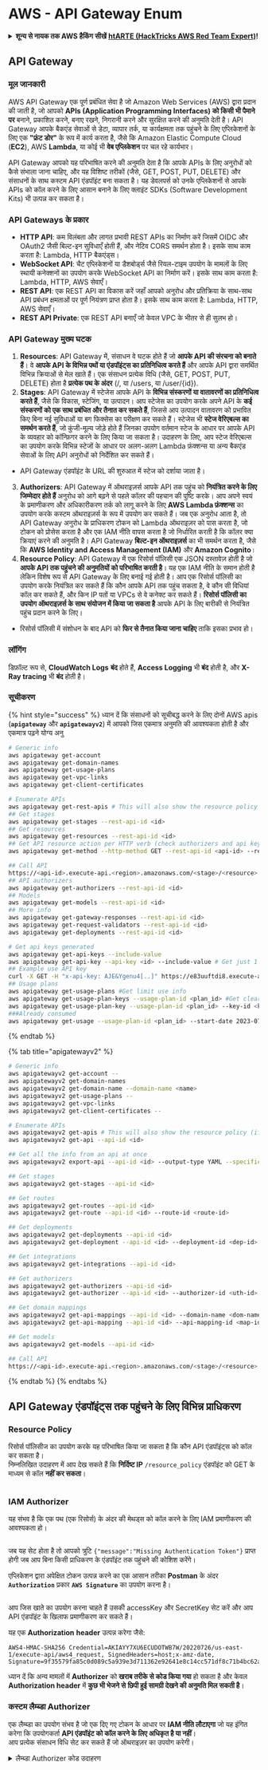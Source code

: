 # AWS - API Gateway Enum

<details>

<summary><strong>शून्य से नायक तक AWS हैकिंग सीखें</strong> <a href="https://training.hacktricks.xyz/courses/arte"><strong>htARTE (HackTricks AWS Red Team Expert)</strong></a><strong>!</strong></summary>

HackTricks का समर्थन करने के अन्य तरीके:

* यदि आप चाहते हैं कि आपकी **कंपनी का विज्ञापन HackTricks में दिखाई दे** या **HackTricks को PDF में डाउनलोड करें**, तो [**सब्सक्रिप्शन प्लान्स**](https://github.com/sponsors/carlospolop) देखें!
* [**आधिकारिक PEASS & HackTricks स्वैग**](https://peass.creator-spring.com) प्राप्त करें
* [**The PEASS Family**](https://opensea.io/collection/the-peass-family) की खोज करें, हमारे विशेष [**NFTs**](https://opensea.io/collection/the-peass-family) का संग्रह
* 💬 [**Discord group**](https://discord.gg/hRep4RUj7f) में **शामिल हों** या [**telegram group**](https://t.me/peass) में या **Twitter** पर मुझे 🐦 [**@carlospolopm**](https://twitter.com/carlospolopm) **का पालन करें**.
* **HackTricks** के [**github repos**](https://github.com/carlospolop/hacktricks) और [**HackTricks Cloud**](https://github.com/carlospolop/hacktricks-cloud) में PRs सबमिट करके अपनी हैकिंग ट्रिक्स साझा करें.

</details>

## API Gateway

### मूल जानकारी

AWS API Gateway एक पूर्ण प्रबंधित सेवा है जो Amazon Web Services (AWS) द्वारा प्रदान की जाती है, जो आपको **APIs (Application Programming Interfaces) को किसी भी पैमाने पर** बनाने, प्रकाशित करने, बनाए रखने, निगरानी करने और सुरक्षित करने की अनुमति देती है। API Gateway आपके बैकएंड सेवाओं से डेटा, व्यापार तर्क, या कार्यक्षमता तक पहुंचने के लिए एप्लिकेशनों के लिए एक **"फ्रंट डोर"** के रूप में कार्य करता है, जैसे कि Amazon Elastic Compute Cloud (**EC2**), AWS **Lambda**, या कोई भी **वेब एप्लिकेशन** पर चल रहे कार्यभार।

API Gateway आपको यह परिभाषित करने की अनुमति देता है कि आपके APIs के लिए अनुरोधों को कैसे संभाला जाना चाहिए, और यह विशिष्ट तरीकों (जैसे, GET, POST, PUT, DELETE) और संसाधनों के साथ कस्टम API एंडपॉइंट बना सकता है। यह डेवलपर्स को उनके एप्लिकेशनों से आपके APIs को कॉल करने के लिए आसान बनाने के लिए क्लाइंट SDKs (Software Development Kits) भी उत्पन्न कर सकता है।

### API Gateways के प्रकार

* **HTTP API**: कम विलंबता और लागत प्रभावी REST APIs का निर्माण करें जिसमें OIDC और OAuth2 जैसी बिल्ट-इन सुविधाएँ होती हैं, और नेटिव CORS समर्थन होता है। इसके साथ काम करता है: Lambda, HTTP बैकएंड्स।
* **WebSocket API**: चैट एप्लिकेशनों या डैशबोर्ड्स जैसे रियल-टाइम उपयोग के मामलों के लिए स्थायी कनेक्शनों का उपयोग करके WebSocket API का निर्माण करें। इसके साथ काम करता है: Lambda, HTTP, AWS सेवाएँ।
* **REST API**: एक REST API का विकास करें जहाँ आपको अनुरोध और प्रतिक्रिया के साथ-साथ API प्रबंधन क्षमताओं पर पूर्ण नियंत्रण प्राप्त होता है। इसके साथ काम करता है: Lambda, HTTP, AWS सेवाएँ।
* **REST API Private**: एक REST API बनाएँ जो केवल VPC के भीतर से ही सुलभ हो।

### API Gateway मुख्य घटक

1. **Resources**: API Gateway में, संसाधन वे घटक होते हैं जो **आपके API की संरचना को बनाते हैं**। वे **आपके API के विभिन्न पथों या एंडपॉइंट्स का प्रतिनिधित्व करते हैं** और आपके API द्वारा समर्थित विभिन्न क्रियाओं से मेल खाते हैं। एक संसाधन प्रत्येक विधि (जैसे, GET, POST, PUT, DELETE) होता है **प्रत्येक पथ के अंदर** (/, या /users, या /user/{id}).
2. **Stages**: API Gateway में स्टेजेस आपके API के **विभिन्न संस्करणों या वातावरणों का प्रतिनिधित्व करते हैं**, जैसे कि विकास, स्टेजिंग, या उत्पादन। आप स्टेजेस का उपयोग करके अपने API के **कई संस्करणों को एक साथ प्रबंधित और तैनात कर सकते हैं**, जिससे आप उत्पादन वातावरण को प्रभावित किए बिना नई सुविधाओं या बग फिक्सेस का परीक्षण कर सकते हैं। स्टेजेस भी **स्टेज वेरिएबल्स का समर्थन करते हैं**, जो कुंजी-मूल्य जोड़े होते हैं जिनका उपयोग वर्तमान स्टेज के आधार पर आपके API के व्यवहार को कॉन्फ़िगर करने के लिए किया जा सकता है। उदाहरण के लिए, आप स्टेज वेरिएबल्स का उपयोग करके विभिन्न स्टेजों के आधार पर अलग-अलग Lambda फ़ंक्शन्स या अन्य बैकएंड सेवाओं के लिए API अनुरोधों को निर्देशित कर सकते हैं।
* API Gateway एंडपॉइंट के URL की शुरुआत में स्टेज को दर्शाया जाता है।
3. **Authorizers**: API Gateway में ऑथराइज़र्स आपके API तक पहुंच को **नियंत्रित करने के लिए जिम्मेदार होते हैं** अनुरोध को आगे बढ़ने से पहले कॉलर की पहचान की पुष्टि करके। आप अपने स्वयं के प्रमाणीकरण और अधिकारीकरण तर्क को लागू करने के लिए **AWS Lambda फ़ंक्शन्स** का उपयोग करके कस्टम ऑथराइज़र्स के रूप में उपयोग कर सकते हैं। जब एक अनुरोध आता है, तो API Gateway अनुरोध के प्राधिकरण टोकन को Lambda ऑथराइज़र को पास करता है, जो टोकन को प्रोसेस करता है और एक IAM नीति वापस करता है जो निर्धारित करती है कि कॉलर क्या क्रियाएं करने की अनुमति है। API Gateway **बिल्ट-इन ऑथराइज़र्स** का भी समर्थन करता है, जैसे कि **AWS Identity and Access Management (IAM)** और **Amazon Cognito**।
4. **Resource Policy**: API Gateway में एक रिसोर्स पॉलिसी एक JSON दस्तावेज़ होती है जो **आपके API तक पहुंचने की अनुमतियों को परिभाषित करती है**। यह एक IAM नीति के समान होती है लेकिन विशेष रूप से API Gateway के लिए बनाई गई होती है। आप एक रिसोर्स पॉलिसी का उपयोग करके नियंत्रित कर सकते हैं कि कौन आपके API तक पहुंच सकता है, वे कौन सी विधियां कॉल कर सकते हैं, और किन IP पतों या VPCs से वे कनेक्ट कर सकते हैं। **रिसोर्स पॉलिसी का उपयोग ऑथराइज़र्स के साथ संयोजन में किया जा सकता है** आपके API के लिए बारीकी से नियंत्रित पहुंच प्रदान करने के लिए।
* रिसोर्स पॉलिसी में संशोधन के बाद API को **फिर से तैनात किया जाना चाहिए** ताकि इसका प्रभाव हो।

### लॉगिंग

डिफ़ॉल्ट रूप से, **CloudWatch Logs** **बंद** होते हैं, **Access Logging** भी **बंद** होती है, और **X-Ray tracing** भी **बंद** होती है।

### सूचीकरण

{% hint style="success" %}
ध्यान दें कि संसाधनों को सूचीबद्ध करने के लिए दोनों AWS apis (**`apigateway`** और **`apigatewayv2`**) में आपको जिस एकमात्र अनुमति की आवश्यकता होती है और एकमात्र पढ़ने योग्य अनु
```bash
# Generic info
aws apigateway get-account
aws apigateway get-domain-names
aws apigateway get-usage-plans
aws apigateway get-vpc-links
aws apigateway get-client-certificates

# Enumerate APIs
aws apigateway get-rest-apis # This will also show the resource policy (if any)
## Get stages
aws apigateway get-stages --rest-api-id <id>
## Get resources
aws apigateway get-resources --rest-api-id <id>
## Get API resource action per HTTP verb (check authorizers and api key required)
aws apigateway get-method --http-method GET --rest-api-id <api-id> --resource-id <resource-id>

## Call API
https://<api-id>.execute-api.<region>.amazonaws.com/<stage>/<resource>
## API authorizers
aws apigateway get-authorizers --rest-api-id <id>
## Models
aws apigateway get-models --rest-api-id <id>
## More info
aws apigateway get-gateway-responses --rest-api-id <id>
aws apigateway get-request-validators --rest-api-id <id>
aws apigateway get-deployments --rest-api-id <id>

# Get api keys generated
aws apigateway get-api-keys --include-value
aws apigateway get-api-key --api-key <id> --include-value # Get just 1
## Example use API key
curl -X GET -H "x-api-key: AJE&Ygenu4[..]" https://e83uuftdi8.execute-api.us-east-1.amazonaws.com/dev/test
## Usage plans
aws apigateway get-usage-plans #Get limit use info
aws apigateway get-usage-plan-keys --usage-plan-id <plan_id> #Get clear text values of api keys
aws apigateway get-usage-plan-key --usage-plan-id <plan_id> --key-id <key_id>
###Already consumed
aws apigateway get-usage --usage-plan-id <plan_id> --start-date 2023-07-01 --end-date 2023-07-12
```
{% endtab %}

{% tab title="apigatewayv2" %}
```bash
# Generic info
aws apigatewayv2 get-account --
aws apigatewayv2 get-domain-names
aws apigatewayv2 get-domain-name --domain-name <name>
aws apigatewayv2 get-usage-plans --
aws apigatewayv2 get-vpc-links
aws apigatewayv2 get-client-certificates --

# Enumerate APIs
aws apigatewayv2 get-apis # This will also show the resource policy (if any)
aws apigatewayv2 get-api --api-id <id>

## Get all the info from an api at once
aws apigatewayv2 export-api --api-id <id> --output-type YAML --specification OAS30 /tmp/api.yaml

## Get stages
aws apigatewayv2 get-stages --api-id <id>

## Get routes
aws apigatewayv2 get-routes --api-id <id>
aws apigatewayv2 get-route --api-id <id> --route-id <route-id>

## Get deployments
aws apigatewayv2 get-deployments --api-id <id>
aws apigatewayv2 get-deployment --api-id <id> --deployment-id <dep-id>

## Get integrations
aws apigatewayv2 get-integrations --api-id <id>

## Get authorizers
aws apigatewayv2 get-authorizers --api-id <id>
aws apigatewayv2 get-authorizer --api-id <id> --authorizer-id <uth-id>

## Get domain mappings
aws apigatewayv2 get-api-mappings --api-id <id> --domain-name <dom-name>
aws apigatewayv2 get-api-mapping --api-id <id> --api-mapping-id <map-id> --domain-name <dom-name>

## Get models
aws apigatewayv2 get-models --api-id <id>

## Call API
https://<api-id>.execute-api.<region>.amazonaws.com/<stage>/<resource>
```
{% endtab %}
{% endtabs %}

## API Gateway एंडपॉइंट्स तक पहुंचने के लिए विभिन्न प्राधिकरण

### Resource Policy

रिसोर्स पॉलिसीज का उपयोग करके यह परिभाषित किया जा सकता है कि कौन API एंडपॉइंट्स को कॉल कर सकता है।\
निम्नलिखित उदाहरण में आप देख सकते हैं कि **निर्दिष्ट IP** `/resource_policy` एंडपॉइंट को GET के माध्यम से कॉल **नहीं कर सकता**।

<figure><img src="../../../.gitbook/assets/image (92) (1) (1).png" alt=""><figcaption></figcaption></figure>

### IAM Authorizer

यह संभव है कि एक पथ (एक रिसोर्स) के अंदर की मेथड्स को कॉल करने के लिए IAM प्रमाणीकरण की आवश्यकता हो।

<figure><img src="https://lh3.googleusercontent.com/GGx-kfqNXu6zMqGidnO8_eR88fYPpJG-wNuBBnedAJntiRUEPTEScl7OvWthGYRiI_msYCdC6oBFvJc827Tb4-4UogxpOyrEXyst-8IDzP9DC2NOtXSY7w58L0baCAcBQjSyvBhJREvWWCtiboNYPSKuEw=s2048" alt=""><figcaption></figcaption></figure>

जब यह सेट होता है तो आपको त्रुटि `{"message":"Missing Authentication Token"}` प्राप्त होगी जब आप बिना किसी प्राधिकरण के एंडपॉइंट तक पहुंचने की कोशिश करेंगे।

एप्लिकेशन द्वारा अपेक्षित टोकन उत्पन्न करने का एक आसान तरीका **Postman** के अंदर **`Authorization`** प्रकार **`AWS Signature`** का उपयोग करना है।

<figure><img src="../../../.gitbook/assets/image (3) (1) (3).png" alt=""><figcaption></figcaption></figure>

आप जिस खाते का उपयोग करना चाहते हैं उसकी accessKey और SecretKey सेट करें और आप API एंडपॉइंट के खिलाफ प्रमाणीकरण कर सकते हैं।

यह एक **Authorization** **header** उत्पन्न करेगा जैसे:
```
AWS4-HMAC-SHA256 Credential=AKIAYY7XU6ECUDOTWB7W/20220726/us-east-1/execute-api/aws4_request, SignedHeaders=host;x-amz-date, Signature=9f35579fa85c0d089c5a939e3d711362e92641e8c14cc571df8c71b4bc62a5c2
```
ध्यान दें कि अन्य मामलों में **Authorizer** को **खराब तरीके से कोड किया गया** हो सकता है और केवल **Authorization header** में **कुछ भी भेजने से** **छिपी हुई सामग्री देखने की अनुमति मिल सकती है**।

### कस्टम लैम्ब्डा Authorizer

एक लैम्ब्डा का उपयोग संभव है जो एक दिए गए टोकन के आधार पर **IAM नीति लौटाएगा** जो यह इंगित करेगा कि उपयोगकर्ता **API एंडपॉइंट को कॉल करने के लिए अधिकृत है या नहीं**।\
आप प्रत्येक संसाधन विधि सेट कर सकते हैं जो ऑथराइज़र का उपयोग करेगी।

<details>

<summary>लैम्ब्डा Authorizer कोड उदाहरण</summary>
```python
import json

def lambda_handler(event, context):
token = event['authorizationToken']
method_arn = event['methodArn']

if not token:
return {
'statusCode': 401,
'body': 'Unauthorized'
}

try:
# Replace this with your own token validation logic
if token == "your-secret-token":
return generate_policy('user', 'Allow', method_arn)
else:
return generate_policy('user', 'Deny', method_arn)
except Exception as e:
print(e)
return {
'statusCode': 500,
'body': 'Internal Server Error'
}

def generate_policy(principal_id, effect, resource):
policy = {
'principalId': principal_id,
'policyDocument': {
'Version': '2012-10-17',
'Statement': [
{
'Action': 'execute-api:Invoke',
'Effect': effect,
'Resource': resource
}
]
}
}
return policy
```
<details>

<summary><strong>Learn AWS hacking from zero to hero with</strong> <a href="https://training.hacktricks.xyz/courses/arte"><strong>htARTE (HackTricks AWS Red Team Expert)</strong></a><strong>!</strong></summary>

अन्य तरीके HackTricks का समर्थन करने के लिए:

* यदि आप चाहते हैं कि आपकी **कंपनी का विज्ञापन HackTricks में दिखाई दे** या **HackTricks को PDF में डाउनलोड करें**, तो [**सब्सक्रिप्शन प्लान्स**](https://github.com/sponsors/carlospolop) देखें!
* [**आधिकारिक PEASS & HackTricks स्वैग**](https://peass.creator-spring.com) प्राप्त करें
* [**The PEASS Family**](https://opensea.io/collection/the-peass-family) की खोज करें, हमारा एक्सक्लूसिव [**NFTs**](https://opensea.io/collection/the-peass-family) का संग्रह
* 💬 [**Discord group**](https://discord.gg/hRep4RUj7f) में **शामिल हों** या [**telegram group**](https://t.me/peass) में या **Twitter** पर 🐦 [**@carlospolopm**](https://twitter.com/carlospolopm) को **फॉलो करें**.
* **HackTricks** के [**github repos**](https://github.com/carlospolop/hacktricks) और [**HackTricks Cloud**](https://github.com/carlospolop/hacktricks-cloud) में PRs सबमिट करके अपने हैकिंग ट्रिक्स शेयर करें.

</details>
